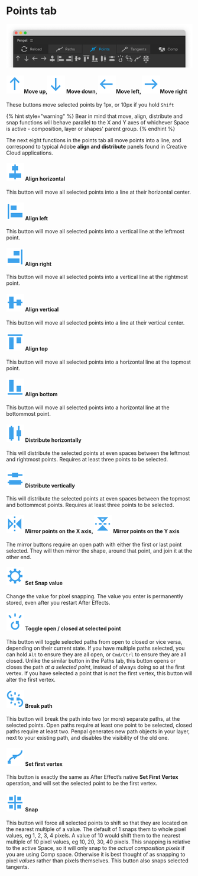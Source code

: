 # Points tab

![](.gitbook/assets/pointstab.png)

#### <img src=".gitbook/assets/points - up.svg" alt="" data-size="line">Move up,<img src=".gitbook/assets/points - down.svg" alt="" data-size="line"> Move down, <img src=".gitbook/assets/points - left.svg" alt="" data-size="line">Move left, <img src=".gitbook/assets/points - right.svg" alt="" data-size="line">Move right

These buttons move selected points by 1px, or 10px if you hold `Shift`

{% hint style="warning" %}
Bear in mind that move, align, distribute and snap functions will behave parallel to the X and Y axes of whichever Space is active - composition, layer or shapes' parent group.
{% endhint %}

The next eight functions in the points tab all move points into a line, and correspond to typical Adobe **align and distribute** panels found in Creative Cloud applications.

#### <img src=".gitbook/assets/points - alignH.svg" alt="" data-size="line"> Align horizontal

This button will move all selected points into a line at their horizontal center.

#### <img src=".gitbook/assets/points - alignL.svg" alt="" data-size="line"> Align left

This button will move all selected points into a vertical line at the leftmost point.

#### <img src=".gitbook/assets/points - alignR.svg" alt="" data-size="line"> Align right

This button will move all selected points into a vertical line at the rightmost point.

#### <img src=".gitbook/assets/points - alignV.svg" alt="" data-size="line"> Align vertical

This button will move all selected points into a line at their vertical center.

#### <img src=".gitbook/assets/points - alignT.svg" alt="" data-size="line"> Align top

This button will move all selected points into a horizontal line at the topmost point.

#### <img src=".gitbook/assets/points - alignB.svg" alt="" data-size="line"> Align bottom

This button will move all selected points into a horizontal line at the bottommost point.

#### <img src=".gitbook/assets/points - distributeH.svg" alt="" data-size="line"> Distribute horizontally

This will distribute the selected points at even spaces between the leftmost and rightmost points. Requires at least three points to be selected.

#### <img src=".gitbook/assets/points - distributeV.svg" alt="" data-size="line"> Distribute vertically

This will distribute the selected points at even spaces between the topmost and bottommost points. Requires at least three points to be selected.

#### <img src=".gitbook/assets/points - mirrorX.svg" alt="" data-size="line"> Mirror points on the X axis, ![](<.gitbook/assets/points - mirrorY.svg>) Mirror points on the Y axis

The mirror buttons require an open path with either the first or last point selected. They will then mirror the shape, around that point, and join it at the other end.

#### <img src=".gitbook/assets/points - setSnap.svg" alt="" data-size="line"> Set Snap value

Change the value for pixel snapping. The value you enter is permanently stored, even after you restart After Effects.

#### <img src=".gitbook/assets/points - open.svg" alt="" data-size="line"> Toggle open / closed at selected point

This button will toggle selected paths from open to closed or vice versa, depending on their current state. If you have multiple paths selected, you can hold `Alt` to ensure they are all open, or `Cmd/Ctrl` to ensure they are all closed. Unlike the similar button in the Paths tab, this button opens or closes the path _at a selected point_, instead of always doing so at the first vertex. If you have selected a point that is not the first vertex, this button will alter the first vertex.

#### <img src=".gitbook/assets/points - split.svg" alt="" data-size="line"> Break path

This button will break the path into two (or more) separate paths, at the selected points. Open paths require at least one point to be selected, closed paths require at least two. Penpal generates new path objects in your layer, next to your existing path, and disables the visibility of the old one.

#### <img src=".gitbook/assets/points - setFirst.svg" alt="" data-size="line"> Set first vertex

This button is exactly the same as After Effect’s native **Set First Vertex** operation, and will set the selected point to be the first vertex.

#### <img src=".gitbook/assets/points - snap.svg" alt="" data-size="line"> Snap

This button will force all selected points to shift so that they are located on the nearest multiple of a value. The default of 1 snaps them to whole pixel values, eg 1, 2, 3, 4 pixels. A value of 10 would shift them to the nearest multiple of 10 pixel values, eg 10, 20, 30, 40 pixels. This snapping is relative to the active Space, so it will only snap to the _actual composition pixels_ if you are using Comp space. Otherwise it is best thought of as snapping to pixel _values_ rather than pixels themselves. This button also snaps selected tangents.
